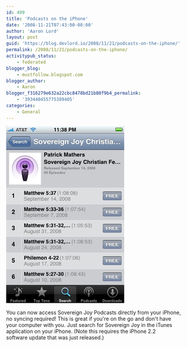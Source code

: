 ```yaml
---
id: 499
title: 'Podcasts on the iPhone'
date: '2008-11-21T07:43:00-08:00'
author: 'Aaron Lord'
layout: post
guid: 'https://blog.devlord.io/2008/11/21/podcasts-on-the-iphone/'
permalink: /2008/11/21/podcasts-on-the-iphone/
activitypub_status:
    - federated
blogger_blog:
    - mustfollow.blogspot.com
blogger_author:
    - Aaron
blogger_f316279e632a22cbc8478bd21b80f9b4_permalink:
    - '393440455775389405'
categories:
    - General
---
```


<p class="mobile-photo"><a href="/assets/img/2011/10/photo-703810.jpg"><img src="/assets/img/2011/10/photo-703810.jpg?w=200" border="0" alt="" /></a></p>You can now access Sovereign Joy Podcasts directly from your iPhone,  <br>no syncing required! This is great if you&#039;re on the go and don&#039;t have  <br>your computer with you.  Just search for Sovereign Joy in the iTunes  <br>application on your iPhone. (Note this requires the iPhone 2.2  <br>software update that was just released.)